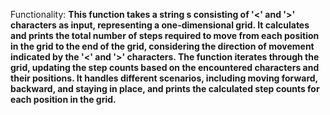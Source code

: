 Functionality: **This function takes a string s consisting of '<' and '>' characters as input, representing a one-dimensional grid. It calculates and prints the total number of steps required to move from each position in the grid to the end of the grid, considering the direction of movement indicated by the '<' and '>' characters. The function iterates through the grid, updating the step counts based on the encountered characters and their positions. It handles different scenarios, including moving forward, backward, and staying in place, and prints the calculated step counts for each position in the grid.**